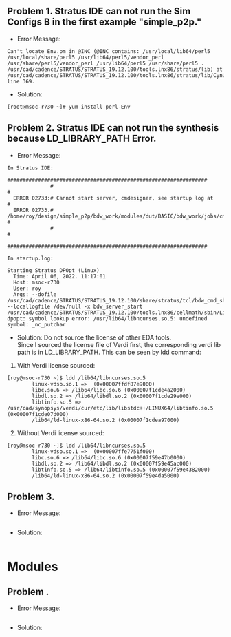 ## Problem 1. Stratus IDE can not run the Sim Configs B in the first example "simple_p2p."
* Error Message:
```
Can't locate Env.pm in @INC (@INC contains: /usr/local/lib64/perl5 /usr/local/share/perl5 /usr/lib64/perl5/vendor_perl /usr/share/perl5/vendor_perl /usr/lib64/perl5 /usr/share/perl5 . /usr/cad/cadence/STRATUS/STRATUS_19.12.100/tools.lnx86/stratus/lib) at /usr/cad/cadence/STRATUS/STRATUS_19.12.100/tools.lnx86/stratus/lib/CynUtil.pm line 369.
```
* Solution: 
```
[root@msoc-r730 ~]# yum install perl-Env
```
## Problem 2. Stratus IDE can not run the synthesis because LD_LIBRARY_PATH Error.
* Error Message:
```
In Stratus IDE:
              #################################################################
              #                                                               #
  ERROR 02733:# Cannot start server, cmdesigner, see startup log at           #
  ERROR 02733.#   /home/roy/design/simple_p2p/bdw_work/modules/dut/BASIC/bdw_work/jobs/cmd_server/startup.log #
              #                                                               #
              #################################################################

In startup.log:

Starting Stratus DPOpt (Linux)
  Time: April 06, 2022. 11:17:01
  Host: msoc-r730
  User: roy
  Args: --dofile /usr/cad/cadence/STRATUS/STRATUS_19.12.100/share/stratus/tcl/bdw_cmd_shell.tcl --locallogfile /dev/null -x bdw_server_start
/usr/cad/cadence/STRATUS/STRATUS_19.12.100/tools.lnx86/cellmath/sbin/Linux/cynth-dpopt: symbol lookup error: /usr/lib64/libncurses.so.5: undefined symbol: _nc_putchar
```
* Solution: Do not source the license of other EDA tools.  
Since I sourced the license file of Verdi first, the corresponding verdi lib path is in LD_LIBRARY_PATH. This can be seen by ldd command:

1. With Verdi license sourced:
```
[roy@msoc-r730 ~]$ ldd /lib64/libncurses.so.5
        linux-vdso.so.1 =>  (0x00007ffdf87e9000)
        libc.so.6 => /lib64/libc.so.6 (0x00007f1cde4a2000)
        libdl.so.2 => /lib64/libdl.so.2 (0x00007f1cde29e000)
        libtinfo.so.5 => /usr/cad/synopsys/verdi/cur/etc/lib/libstdc++/LINUX64/libtinfo.so.5 (0x00007f1cde07d000)
        /lib64/ld-linux-x86-64.so.2 (0x00007f1cdea97000)
```
2. Without Verdi license sourced:
```
[roy@msoc-r730 ~]$ ldd /lib64/libncurses.so.5
        linux-vdso.so.1 =>  (0x00007ffe7751f000)
        libc.so.6 => /lib64/libc.so.6 (0x00007f59e47b0000)
        libdl.so.2 => /lib64/libdl.so.2 (0x00007f59e45ac000)
        libtinfo.so.5 => /lib64/libtinfo.so.5 (0x00007f59e4382000)
        /lib64/ld-linux-x86-64.so.2 (0x00007f59e4da5000)
```

## Problem 3. 
* Error Message:
```
```
* Solution:
```

```







# Modules
## Problem .
* Error Message:
```
```
* Solution:
```

```






